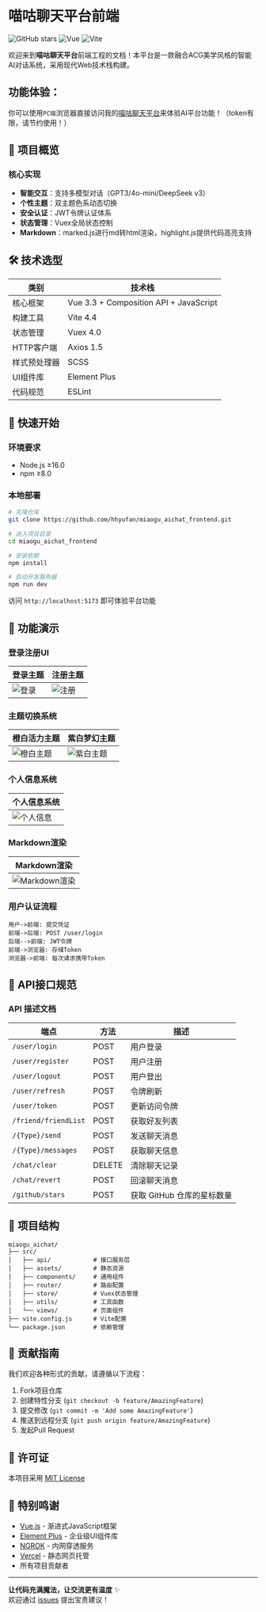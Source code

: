 # 喵咕聊天平台前端

![GitHub stars](https://img.shields.io/github/stars/hhyufan/miaogu_aichat_frontend?style=social) ![Vue](https://img.shields.io/badge/Vue-3.3.4-4FC08D?logo=vuedotjs) ![Vite](https://img.shields.io/badge/Vite-4.4.5-646CFF?logo=vite)

欢迎来到**喵咕聊天平台**前端工程的文档！本平台是一款融合ACG美学风格的智能AI对话系统，采用现代Web技术栈构建。
## 功能体验：
你可以使用`PC端`浏览器直接访问我的[喵咕聊天平台](https://www.miaogu.top)来体验AI平台功能！（token有限，请节约使用！）
## 📜 项目概览

### 核心实现
- **智能交互**：支持多模型对话（GPT3/4o-mini/DeepSeek v3）
- **个性主题**：双主题色系动态切换
- **安全认证**：JWT令牌认证体系
- **状态管理**：Vuex全局状态控制
- **Markdown**：marked.js进行md转html渲染，highlight.js提供代码高亮支持


## 🛠️ 技术选型

| 类别          | 技术栈                                                                 |
|---------------|----------------------------------------------------------------------|
| 核心框架      | Vue 3.3 + Composition API + JavaScript                              |
| 构建工具      | Vite 4.4                                                            |
| 状态管理      | Vuex 4.0                                                            |
| HTTP客户端    | Axios 1.5                                                           |
| 样式预处理器  | SCSS                                                                |
| UI组件库      | Element Plus                                                        |
| 代码规范      | ESLint                                                               |

## 🚀 快速开始

### 环境要求
- Node.js ≥16.0
- npm ≥8.0

### 本地部署
```bash
# 克隆仓库
git clone https://github.com/hhyufan/miaogu_aichat_frontend.git

# 进入项目目录
cd miaogu_aichat_frontend

# 安装依赖
npm install

# 启动开发服务器
npm run dev
```

访问 `http://localhost:5173` 即可体验平台功能

## 🌈 功能演示
### 登录注册UI
| 登录主题                         | 注册主题                           |
|-------------------------------------|--------------------------------|
| ![登录](src/assets/img/img.png) | ![注册](src/assets/img/img2.png) |

### 主题切换系统
| 橙白活力主题                         | 紫白梦幻主题                         |
|--------------------------------------|--------------------------------------|
| ![橙白主题](src/assets/img/img3.png) | ![紫白主题](src/assets/img/img4.png) |

### 个人信息系统
| 个人信息系统                         |
|--------------------------------------|
| ![个人信息](src/assets/img/img5.png) |


### Markdown渲染
| Markdown渲染                         |
|--------------------------------------|
| ![Markdown渲染](src/assets/img/img6.png) |

### 用户认证流程
```sequence
用户->前端: 提交凭证
前端->后端: POST /user/login
后端-->前端: JWT令牌
前端->浏览器: 存储Token
浏览器->前端: 每次请求携带Token
```

## 📡 API接口规范

### API 描述文档

| 端点                   | 方法   | 描述                         |
|------------------------|--------|------------------------------|
| `/user/login`          | POST   | 用户登录                     |
| `/user/register`       | POST   | 用户注册                     |
| `/user/logout`         | POST   | 用户登出                     |
| `/user/refresh`        | POST   | 令牌刷新                     |
| `/user/token`          | POST   | 更新访问令牌                 |
| `/friend/friendList`   | POST   | 获取好友列表                 |
| `/{Type}/send`         | POST   | 发送聊天消息                 |
| `/{Type}/messages`     | POST   | 获取聊天信息                 |
| `/chat/clear`          | DELETE | 清除聊天记录                 |
| `/chat/revert`         | POST   | 回滚聊天消息                 |
| `/github/stars`        | POST   | 获取 GitHub 仓库的星标数量   |


## 🧩 项目结构

```
miaogu_aichat/
├── src/
│   ├── api/            # 接口服务层
│   ├── assets/         # 静态资源
│   ├── components/     # 通用组件
│   ├── router/         # 路由配置
│   ├── store/          # Vuex状态管理
│   ├── utils/          # 工具函数
│   └── views/          # 页面组件
├── vite.config.js      # Vite配置
└── package.json        # 依赖管理
```

## 🤝 贡献指南

我们欢迎各种形式的贡献，请遵循以下流程：
1. Fork项目仓库
2. 创建特性分支 (`git checkout -b feature/AmazingFeature`)
3. 提交修改 (`git commit -m 'Add some AmazingFeature'`)
4. 推送到远程分支 (`git push origin feature/AmazingFeature`)
5. 发起Pull Request

## 📄 许可证

本项目采用 [MIT License](LICENSE)

## 💌 特别鸣谢

- [Vue.js](https://vuejs.org/) - 渐进式JavaScript框架
- [Element Plus](https://element-plus.org/) - 企业级UI组件库
- [NGROK](https://ngrok.com/) - 内网穿透服务
- [Vercel](https://vercel.com) - 静态网页托管
- 所有项目贡献者

---

**让代码充满魔法，让交流更有温度** ✨  
欢迎通过 [issues](https://github.com/hhyufan/miaogu_aichat_frontend/issues) 提出宝贵建议！
